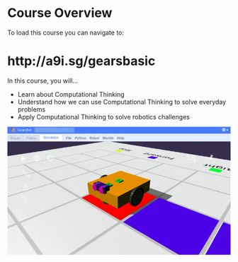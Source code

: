 # Course Overview

To load this course you can navigate to:

<h1>http://a9i.sg/gearsbasic</h1>

In this course, you will...

* Learn about Computational Thinking
* Understand how we can use Computational Thinking to solve everyday problems
* Apply Computational Thinking to solve robotics challenges

![](images/gearsbot.webp)
